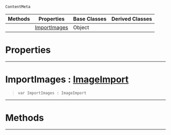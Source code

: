  `ContentMeta`

|Methods|Properties|Base Classes|Derived Classes|
|---|---|---|---|
| |[ ImportImages](https://github.com/PlasmaEngine/PlasmaDocs/blob/master/code_reference/class_reference/imageoptions.markdown#importimages-plasma-engine)|Object| |


 #  Properties


---  
 #  ImportImages : [ImageImport](https://github.com/PlasmaEngine/PlasmaDocs/blob/master/code_reference/enum_reference.markdown#imageimport)

> 
> ``` lang=cpp, name=Lightning
> var ImportImages : ImageImport


---  
 #  Methods


---  
 

 
